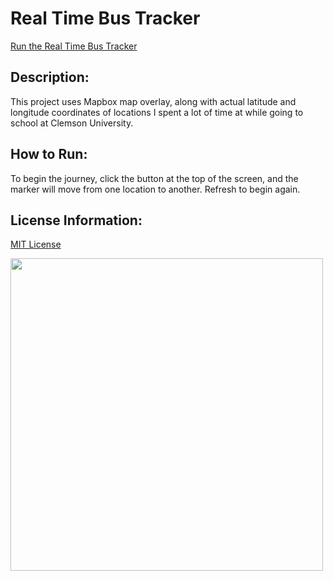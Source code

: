 # Real Time Bus Tracker

<a class="dropdown-item" href="https://amandapadgett.github.io/ClemsonWalk/">Run the Real Time Bus Tracker</a>

## Description:

This project uses Mapbox map overlay, along with actual latitude and longitude coordinates of locations I spent a lot of time at while going to school at Clemson University.

## How to Run:

To begin the journey, click the button at the top of the screen, and the marker will move from one location to another. Refresh to begin again.

## License Information:

<a href="https://github.com/amandapadgett/MapAnimation/blob/main/LICENSE">MIT License</a>

<img src="https://github.com/amandapadgett/ClemsonWalk/blob/main/ClemsonUniveristyMap.png" width="500" height="auto" />
